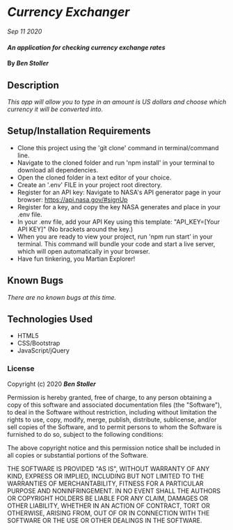# _Currency Exchanger_

_Sep 11 2020_

#### _An application for checking currency exchange rates_

#### By _**Ben Stoller**_

## Description

_This app will allow you to type in an amount is US dollars and choose which currency it will be converted into._

## Setup/Installation Requirements

* Clone this project using the 'git clone' command in terminal/command line.
* Navigate to the cloned folder and run 'npm install' in your terminal to download all dependencies.
* Open the cloned folder in a text editor of your choice.
* Create an '.env' FILE in your project root directory.
* Register for an API key: Navigate to NASA's API generator page in your browser: https://api.nasa.gov/#signUp
* Register for a key, and copy the key NASA generates and place in your .env file.
* In your .env file, add your API Key using this template: "API_KEY=[Your API KEY]" (No brackets around the key.)
* When you are ready to view your project, run 'npm run start' in your terminal. This command will bundle your code and start a live server, which will open automatically in your browser.
* Have fun tinkering, you Martian Explorer!

## Known Bugs

_There are no known bugs at this time._

## Technologies Used

* HTML5
* CSS/Bootstrap
* JavaScript/jQuery

### License

Copyright (c) 2020 **_Ben Stoller_**

Permission is hereby granted, free of charge, to any person obtaining a copy of this software and associated documentation files (the "Software"), to deal in the Software without restriction, including without limitation the rights to use, copy, modify, merge, publish, distribute, sublicense, and/or sell copies of the Software, and to permit persons to whom the Software is furnished to do so, subject to the following conditions:

The above copyright notice and this permission notice shall be included in all copies or substantial portions of the Software.

THE SOFTWARE IS PROVIDED "AS IS", WITHOUT WARRANTY OF ANY KIND, EXPRESS OR IMPLIED, INCLUDING BUT NOT LIMITED TO THE WARRANTIES OF MERCHANTABILITY, FITNESS FOR A PARTICULAR PURPOSE AND NONINFRINGEMENT. IN NO EVENT SHALL THE AUTHORS OR COPYRIGHT HOLDERS BE LIABLE FOR ANY CLAIM, DAMAGES OR OTHER LIABILITY, WHETHER IN AN ACTION OF CONTRACT, TORT OR OTHERWISE, ARISING FROM, OUT OF OR IN CONNECTION WITH THE SOFTWARE OR THE USE OR OTHER DEALINGS IN THE SOFTWARE.
